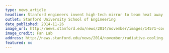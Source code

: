 ```yaml
---
type: news_article
headline: Stanford engineers invent high-tech mirror to beam heat away from buildings into space
outlet: Stanford University School of Engineering
date_published: 2014-11-26
image_url: http://news.stanford.edu/news/2014/november/images/14571-cooling_illustration.jpg
image_credit: Fan Lab
address: http://news.stanford.edu/news/2014/november/radiative-cooling-mirror-112614.html
featured: no
---
```

